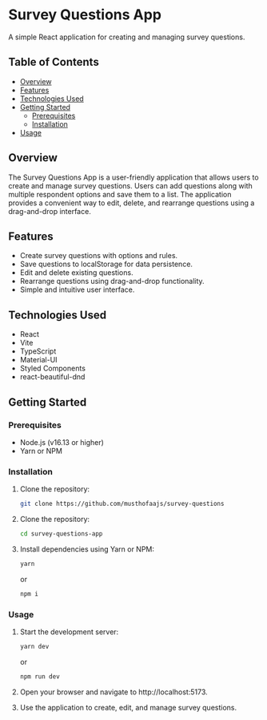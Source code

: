 # Survey Questions App

A simple React application for creating and managing survey questions.

## Table of Contents

- [Overview](#overview)
- [Features](#features)
- [Technologies Used](#technologies-used)
- [Getting Started](#getting-started)
  - [Prerequisites](#prerequisites)
  - [Installation](#installation)
- [Usage](#usage)

## Overview

The Survey Questions App is a user-friendly application that allows users to create and manage survey questions. Users can add questions along with multiple respondent options and save them to a list. The application provides a convenient way to edit, delete, and rearrange questions using a drag-and-drop interface.

## Features

- Create survey questions with options and rules.
- Save questions to localStorage for data persistence.
- Edit and delete existing questions.
- Rearrange questions using drag-and-drop functionality.
- Simple and intuitive user interface.

## Technologies Used

- React
- Vite
- TypeScript
- Material-UI
- Styled Components
- react-beautiful-dnd


## Getting Started

### Prerequisites

- Node.js (v16.13 or higher)
- Yarn or NPM

### Installation

1. Clone the repository:

   ```sh
   git clone https://github.com/musthofaajs/survey-questions
   ```

2. Clone the repository:

   ```sh
   cd survey-questions-app
   ```

3. Install dependencies using Yarn or NPM:

   ```sh
   yarn
   ```
   or
   ```sh
   npm i
   ```

### Usage

1. Start the development server:

   ```sh
   yarn dev
   ```
   or
   ```sh
   npm run dev
   ```
2. Open your browser and navigate to http://localhost:5173.
3. Use the application to create, edit, and manage survey questions.